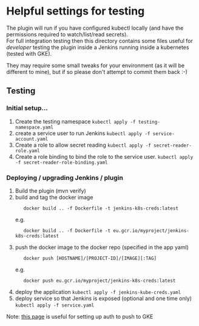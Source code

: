 # Helpful settings for testing

The plugin will run if you have configured kubectl locally (and have the permissions required to watch/list/read secrets).  
For full integration testing then this directory contains some files useful for *developer* testing the plugin inside a Jenkins running inside a kubernetes (tested with GKE).

They may require some small tweaks for your environment (as it will be different to mine), but if so please don't attempt to commit them back :-)

## Testing

### Initial setup...

1. Create the testing namespace  `kubectl apply -f testing-namespace.yaml`
2. create a service user to run Jenkins  `kubectl apply -f service-account.yaml`
3. Create a role to allow secret reading `kubectl apply -f secret-reader-role.yaml`
4. Create a role binding to bind the role to the service user. `kubectl apply -f secret-reader-role-binding.yaml`

### Deploying / upgrading Jenkins / plugin

1. Build the plugin (mvn verify)
2. build and tag the docker image
   ```
      docker build .. -f Dockerfile -t jenkins-k8s-creds:latest
   ```
   e.g.
   ```
      docker build .. -f Dockerfile -t eu.gcr.io/myproject/jenkins-k8s-creds:latest
   ```
3. push the docker image to the docker repo (specified in the app yaml)
   ```
      docker push [HOSTNAME]/[PROJECT-ID]/[IMAGE][:TAG]
   ```
   e.g.
   ```
      docker push eu.gcr.io/myproject/jenkins-k8s-creds:latest      
   ```
4. deploy the application  `kubectl apply -f jenkins-kube-creds.yaml`
5. deploy service so that Jenkins is exposed (optional and one time only)  `kubectl apply -f service.yaml`

Note: [this page](https://cloud.google.com/container-registry/docs/pushing-and-pulling) is useful for setting up auth to push to GKE